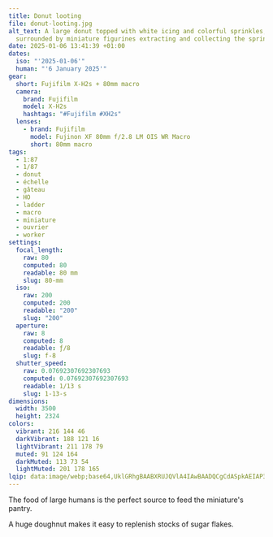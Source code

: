 ```yaml
---
title: Donut looting
file: donut-looting.jpg
alt_text: A large donut topped with white icing and colorful sprinkles,
  surrounded by miniature figurines extracting and collecting the sprinckles.
date: 2025-01-06 13:41:39 +01:00
dates:
  iso: "'2025-01-06'"
  human: "'6 January 2025'"
gear:
  short: Fujifilm X-H2s + 80mm macro
  camera:
    brand: Fujifilm
    model: X-H2s
    hashtags: "#Fujifilm #XH2s"
  lenses:
    - brand: Fujifilm
      model: Fujinon XF 80mm f/2.8 LM OIS WR Macro
      short: 80mm macro
tags:
  - 1:87
  - 1/87
  - donut
  - échelle
  - gâteau
  - HO
  - ladder
  - macro
  - miniature
  - ouvrier
  - worker
settings:
  focal_length:
    raw: 80
    computed: 80
    readable: 80 mm
    slug: 80-mm
  iso:
    raw: 200
    computed: 200
    readable: "200"
    slug: "200"
  aperture:
    raw: 8
    computed: 8
    readable: ƒ/8
    slug: f-8
  shutter_speed:
    raw: 0.07692307692307693
    computed: 0.07692307692307693
    readable: 1/13 s
    slug: 1-13-s
dimensions:
  width: 3500
  height: 2324
colors:
  vibrant: 216 144 46
  darkVibrant: 188 121 16
  lightVibrant: 211 178 79
  muted: 91 124 164
  darkMuted: 113 73 54
  lightMuted: 201 178 165
lqip: data:image/webp;base64,UklGRhgBAABXRUJQVlA4IAwBAADQCgCdASpkAEIAP3Gwz100rqokq/TpcpAuCWMAz6A/by8atGp2CFlio9FbXQOtRZYrMCbDcYNZQ7clQTUhO4pkNec4/CDCAwrcci3Nwa2UjEg6yOgtkOAAreaAtKoIAAD+6b8drgeT8EsPFQHG5fI7sGlGmJ6Fxx48JjHfC3KYrB/p+jorJcwqMYT6/7d9QWELg38xDl+cRwyUCrwDtxv/4aVpNDKAOmWzpu9cqsKyn1d7/dGB/2vUQcH+bLXVvW2Ezc82QOUediiTZtGqFtXv9IqZjUNTqCkuoudqFQy3IYXjijn+E7oTgzb5BIoqMnuCK/T0jhmZARS8HW44Fdt7gJsBfyTTBG/agAAA
---
```


The food of large humans is the perfect source to feed the miniature's pantry.

A huge doughnut makes it easy to replenish stocks of sugar flakes.
